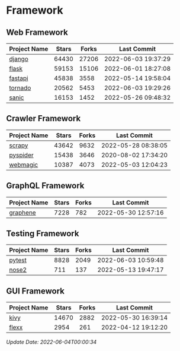 # Framework

## Web Framework
| Project Name | Stars | Forks | Last Commit |
| ------------ | ----- | ----- | ----------- |
| [django](https://github.com/django/django) | 64430 | 27206 | 2022-06-03 19:37:29 |
| [flask](https://github.com/pallets/flask) | 59153 | 15106 | 2022-06-01 18:27:08 |
| [fastapi](https://github.com/tiangolo/fastapi) | 45838 | 3558 | 2022-05-14 19:58:04 |
| [tornado](https://github.com/tornadoweb/tornado) | 20562 | 5453 | 2022-06-03 19:29:26 |
| [sanic](https://github.com/sanic-org/sanic) | 16153 | 1452 | 2022-05-26 09:48:32 |

## Crawler Framework
| Project Name | Stars | Forks | Last Commit |
| ------------ | ----- | ----- | ----------- |
| [scrapy](https://github.com/scrapy/scrapy) | 43642 | 9632 | 2022-05-28 08:38:05 |
| [pyspider](https://github.com/binux/pyspider) | 15438 | 3646 | 2020-08-02 17:34:20 |
| [webmagic](https://github.com/code4craft/webmagic) | 10387 | 4073 | 2022-05-03 12:04:23 |

## GraphQL Framework
| Project Name | Stars | Forks | Last Commit |
| ------------ | ----- | ----- | ----------- |
| [graphene](https://github.com/graphql-python/graphene) | 7228 | 782 | 2022-05-30 12:57:16 |

## Testing Framework
| Project Name | Stars | Forks | Last Commit |
| ------------ | ----- | ----- | ----------- |
| [pytest](https://github.com/pytest-dev/pytest) | 8828 | 2049 | 2022-06-03 10:59:48 |
| [nose2](https://github.com/nose-devs/nose2) | 711 | 137 | 2022-05-13 19:47:17 |

## GUI Framework
| Project Name | Stars | Forks | Last Commit |
| ------------ | ----- | ----- | ----------- |
| [kivy](https://github.com/kivy/kivy) | 14670 | 2882 | 2022-05-30 16:39:14 |
| [flexx](https://github.com/flexxui/flexx) | 2954 | 261 | 2022-04-12 19:12:20 |

*Update Date: 2022-06-04T00:00:34*